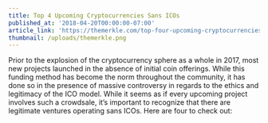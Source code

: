 ```yaml
---
title: Top 4 Upcoming Cryptocurrencies Sans ICOs
published_at: '2018-04-20T00:00:00-07:00'
article_link: 'https://themerkle.com/top-four-upcoming-cryptocurrencies-sans-icos/'
thumbnail: /uploads/themerkle.png
---
```

Prior to the explosion of the cryptocurrency sphere as a whole in 2017, most new projects launched in the absence of initial coin offerings. While this funding method has become the norm throughout the community, it has done so in the presence of massive controversy in regards to the ethics and legitimacy of the ICO model. While it seems as if every upcoming project involves such a crowdsale, it’s important to recognize that there are legitimate ventures operating sans ICOs. Here are four to check out:
